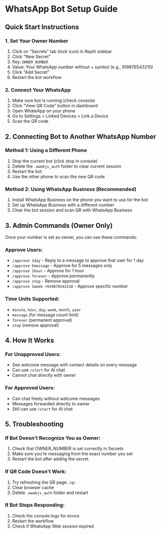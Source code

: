# WhatsApp Bot Setup Guide

## Quick Start Instructions

### 1. Set Your Owner Number
1. Click on "Secrets" tab (lock icon) in Replit sidebar
2. Click "New Secret"
3. Key: `OWNER_NUMBER`
4. Value: Your WhatsApp number without + symbol (e.g., 919876543210)
5. Click "Add Secret"
6. Restart the bot workflow

### 2. Connect Your WhatsApp
1. Make sure bot is running (check console)
2. Click "View QR Code" button in dashboard
3. Open WhatsApp on your phone
4. Go to Settings > Linked Devices > Link a Device
5. Scan the QR code

## 2. Connecting Bot to Another WhatsApp Number

### Method 1: Using a Different Phone
1. Stop the current bot (click stop in console)
2. Delete the `.wwebjs_auth` folder to clear current session
3. Restart the bot
4. Use the other phone to scan the new QR code

### Method 2: Using WhatsApp Business (Recommended)
1. Install WhatsApp Business on the phone you want to use for the bot
2. Set up WhatsApp Business with a different number
3. Clear the bot session and scan QR with WhatsApp Business

## 3. Admin Commands (Owner Only)

Once your number is set as owner, you can use these commands:

### Approve Users:
- `/approve 1day` - Reply to a message to approve that user for 1 day
- `/approve 5message` - Approve for 5 messages only
- `/approve 1hour` - Approve for 1 hour
- `/approve forever` - Approve permanently
- `/approve stop` - Remove approval
- `/approve 1week +919876543210` - Approve specific number

### Time Units Supported:
- `minute`, `hour`, `day`, `week`, `month`, `year`
- `message` (for message count limit)
- `forever` (permanent approval)
- `stop` (remove approval)

## 4. How It Works

### For Unapproved Users:
- See welcome message with contact details on every message
- Can use `/start` for AI chat
- Cannot chat directly with owner

### For Approved Users:
- Can chat freely without welcome messages
- Messages forwarded directly to owner
- Still can use `/start` for AI chat

## 5. Troubleshooting

### If Bot Doesn't Recognize You as Owner:
1. Check that OWNER_NUMBER is set correctly in Secrets
2. Make sure you're messaging from the exact number you set
3. Restart the bot after adding the secret

### If QR Code Doesn't Work:
1. Try refreshing the QR page: `/qr`
2. Clear browser cache
3. Delete `.wwebjs_auth` folder and restart

### If Bot Stops Responding:
1. Check the console logs for errors
2. Restart the workflow
3. Check if WhatsApp Web session expired